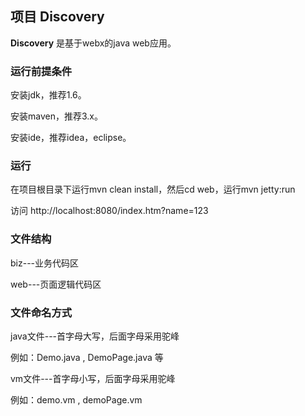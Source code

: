 ## 项目 Discovery ##

**Discovery** 是基于webx的java web应用。

### 运行前提条件 ###

安装jdk，推荐1.6。

安装maven，推荐3.x。

安装ide，推荐idea，eclipse。

### 运行 ###

在项目根目录下运行mvn clean install，然后cd web，运行mvn jetty:run

访问 http://localhost:8080/index.htm?name=123


### 文件结构 ###

biz---业务代码区

web---页面逻辑代码区

### 文件命名方式 ###

java文件---首字母大写，后面字母采用驼峰

例如：Demo.java , DemoPage.java 等

vm文件---首字母小写，后面字母采用驼峰

例如：demo.vm , demoPage.vm



